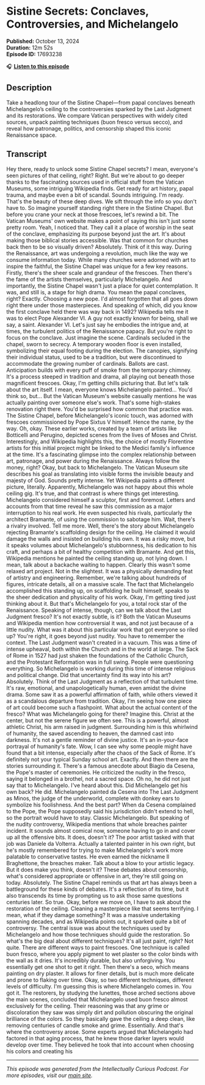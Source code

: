 # Sistine Secrets: Conclaves, Controversies, and Michelangelo

**Published:** October 13, 2024  
**Duration:** 12m 52s  
**Episode ID:** 17693238

🎧 **[Listen to this episode](https://intellectuallycurious.buzzsprout.com/2529712/episodes/17693238-sistine-secrets-conclaves-controversies-and-michelangelo)**

## Description

Take a headlong tour of the Sistine Chapel—from papal conclaves beneath Michelangelo’s ceiling to the controversies sparked by the Last Judgment and its restorations. We compare Vatican perspectives with widely cited sources, unpack painting techniques (buon fresco versus secco), and reveal how patronage, politics, and censorship shaped this iconic Renaissance space.

## Transcript

Hey there, ready to unlock some Sistine Chapel secrets? I mean, everyone's seen pictures of that ceiling, right? Right. But we're about to go deeper thanks to the fascinating sources used in official stuff from the Vatican Museums, some intriguing Wikipedia finds. Get ready for art history, papal trauma, and maybe even a bit of scandal. Sounds intriguing. I'm ready. That's the beauty of these deep dives. We sift through the info so you don't have to. So imagine yourself standing right there in the Sistine Chapel. But before you crane your neck at those frescoes, let's rewind a bit. The Vatican Museums' own website makes a point of saying this isn't just some pretty room. Yeah, I noticed that. They call it a place of worship in the seat of the conclave, emphasizing its purpose beyond just the art. It's about making those biblical stories accessible. Was that common for churches back then to be so visually driven? Absolutely. Think of it this way. During the Renaissance, art was undergoing a revolution, much like the way we consume information today. While many churches were adorned with art to inspire the faithful, the Sistine Chapel was unique for a few key reasons. Firstly, there's the sheer scale and grandeur of the frescoes. Then there's the fame of the artists themselves, particularly Michelangelo. And importantly, the Sistine Chapel wasn't just a place for quiet contemplation. It was, and still is, a stage for high drama. You mean the papal conclaves, right? Exactly. Choosing a new pope. I'd almost forgotten that all goes down right there under those masterpieces. And speaking of which, did you know the first conclave held there was way back in 1492? Wikipedia tells me it was to elect Pope Alexander VI. A guy not exactly known for being, shall we say, a saint. Alexander VI. Let's just say he embodies the intrigue and, at times, the turbulent politics of the Renaissance papacy. But you're right to focus on the conclave. Just imagine the scene. Cardinals secluded in the chapel, sworn to secrecy. A temporary wooden floor is even installed, symbolizing their equal footing during the election. The canopies, signifying their individual status, used to be a tradition, but were discontinued to accommodate the growing number of cardinals. Ballots are cast. Anticipation builds with every puff of smoke from the temporary chimney. It's a process steeped in tradition and drama, all playing out beneath those magnificent frescoes. Okay, I'm getting chills picturing that. But let's talk about the art itself. I mean, everyone knows Michelangelo painted... You'd think so, but... But the Vatican Museum's website casually mentions he was actually painting over someone else's work. That's some high-stakes renovation right there. You'd be surprised how common that practice was. The Sistine Chapel, before Michelangelo's iconic touch, was adorned with frescoes commissioned by Pope Sixtus V himself. Hence the name, by the way. Oh, okay. These earlier works, created by a team of artists like Botticelli and Perugino, depicted scenes from the lives of Moses and Christ. Interestingly, and Wikipedia highlights this, the choice of mostly Florentine artists for this initial project might be linked to the Medici family's influence at the time. It's a fascinating glimpse into the complex relationship between art, patronage, and power during the Renaissance. Always follow the money, right? Okay, but back to Michelangelo. The Vatican Museum site describes his goal as translating into visible forms the invisible beauty and majesty of God. Sounds pretty intense. Yet Wikipedia paints a different picture, literally. Apparently, Michelangelo was not happy about this whole ceiling gig. It's true, and that contrast is where things get interesting. Michelangelo considered himself a sculptor, first and foremost. Letters and accounts from that time reveal he saw this commission as a major interruption to his real work. He even suspected his rivals, particularly the architect Bramante, of using the commission to sabotage him. Wait, there's a rivalry involved. Tell me more. Well, there's the story about Michelangelo rejecting Bramante's scaffolding design for the ceiling. He claimed it would damage the walls and insisted on building his own. It was a risky move, but it speaks volumes about Michelangelo's stubbornness, his dedication to his craft, and perhaps a bit of healthy competition with Bramante. And get this, Wikipedia mentions he painted the ceiling standing up, not lying down. I mean, talk about a backache waiting to happen. Clearly this wasn't some relaxed art project. Not in the slightest. It was a physically demanding feat of artistry and engineering. Remember, we're talking about hundreds of figures, intricate details, all on a massive scale. The fact that Michelangelo accomplished this standing up, on scaffolding he built himself, speaks to the sheer dedication and physicality of his work. Okay, I'm getting tired just thinking about it. But that's Michelangelo for you, a total rock star of the Renaissance. Speaking of intense, though, can we talk about the Last Judgment fresco? It's not exactly subtle, is it? Both the Vatican Museums and Wikipedia mention how controversial it was, and not just because of a little nudity. What was it about this particular work that got everyone so riled up? You're right, it goes beyond just nudity. You have to remember the context. The Last Judgment wasn't created in a vacuum. This was a time of intense upheaval, both within the Church and in the world at large. The Sack of Rome in 1527 had just shaken the foundations of the Catholic Church, and the Protestant Reformation was in full swing. People were questioning everything. So Michelangelo is working during this time of intense religious and political change. Did that uncertainty find its way into his art? Absolutely. Think of the Last Judgment as a reflection of that turbulent time. It's raw, emotional, and unapologetically human, even amidst the divine drama. Some saw it as a powerful affirmation of faith, while others viewed it as a scandalous departure from tradition. Okay, I'm seeing how one piece of art could become such a flashpoint. What about the actual content of the fresco? What was Michelangelo going for there? Imagine this. Christ at the center, but not the serene figure we often see. This is a powerful, almost athletic Christ, his arm raised in judgment. Surrounding him is this whirlwind of humanity, the saved ascending to heaven, the damned cast into darkness. It's not a gentle reminder of divine justice. It's an in-your-face portrayal of humanity's fate. Wow, I can see why some people might have found that a bit intense, especially after the chaos of the Sack of Rome. It's definitely not your typical Sunday school art. Exactly. And then there are the stories surrounding it. There's a famous anecdote about Biagio da Cesena, the Pope's master of ceremonies. He criticized the nudity in the fresco, saying it belonged in a brothel, not a sacred space. Oh no, he did not just say that to Michelangelo. I've heard about this. Did Michelangelo get his own back? He did. Michelangelo painted da Cesena into The Last Judgment as Minos, the judge of the underworld, complete with donkey ears to symbolize his foolishness. And the best part? When da Cesena complained to the Pope, the Pope supposedly said his jurisdiction didn't extend to hell, so the portrait would have to stay. Classic Michelangelo. But speaking of the nudity controversy, Wikipedia mentions that whole breaches painter incident. It sounds almost comical now, someone having to go in and cover up all the offensive bits. It does, doesn't it? The poor artist tasked with that job was Daniele da Volterra. Actually a talented painter in his own right, but he's mostly remembered for trying to make Michelangelo's work more palatable to conservative tastes. He even earned the nickname Il Braghettone, the breaches maker. Talk about a blow to your artistic legacy. But it does make you think, doesn't it? These debates about censorship, what's considered appropriate or offensive in art, they're still going on today. Absolutely. The Sistine Chapel reminds us that art has always been a battleground for these kinds of debates. It's a reflection of its time, but it also transcends its time by prompting us to ask those same questions centuries later. So true. Okay, before we move on, I have to ask about the restoration of the ceiling. Cleaning a masterpiece like that seems terrifying. I mean, what if they damage something? It was a massive undertaking spanning decades, and as Wikipedia points out, it sparked quite a bit of controversy. The central issue was about the techniques used by Michelangelo and how those techniques should guide the restoration. So what's the big deal about different techniques? It's all just paint, right? Not quite. There are different ways to paint frescoes. One technique is called buon fresco, where you apply pigment to wet plaster so the color binds with the wall as it dries. It's incredibly durable, but also unforgiving. You essentially get one shot to get it right. Then there's a seco, which means painting on dry plaster. It allows for finer details, but is much more delicate and prone to flaking over time. Okay, so two different techniques, different levels of difficulty. I'm guessing this is where Michelangelo comes in. You got it. The restorers, by studying the lunettes, those arched sections above the main scenes, concluded that Michelangelo used buon fresco almost exclusively for the ceiling. Their reasoning was that any grime or discoloration they saw was simply dirt and pollution obscuring the original brilliance of the colors. So they basically gave the ceiling a deep clean, like removing centuries of candle smoke and grime. Essentially. And that's where the controversy arose. Some experts argued that Michelangelo had factored in that aging process, that he knew those darker layers would develop over time. They believed he took that into account when choosing his colors and creating his

---
*This episode was generated from the Intellectually Curious Podcast. For more episodes, visit our [main site](https://intellectuallycurious.buzzsprout.com).*
